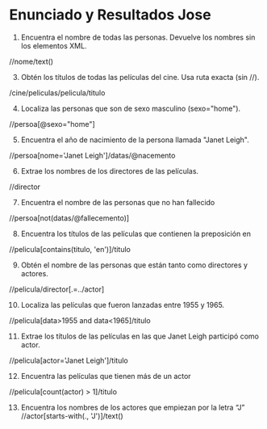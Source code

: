 # Enunciado y Resultados Jose
>
1. Encuentra el nombre de todas las personas. Devuelve los nombres sin los elementos XML.
>
//nome/text()
>
3. Obtén los títulos de todas las películas del cine. Usa ruta exacta (sin //).
>
/cine/peliculas/pelicula/titulo
>
4. Localiza las personas que son de sexo masculino (sexo="home").
>
//persoa[@sexo="home"]
>
5. Encuentra el año de nacimiento de la persona llamada "Janet Leigh".
>
//persoa[nome='Janet Leigh']/datas/@nacemento
>
6. Extrae los nombres de los directores de las películas.
>
//director
>
7. Encuentra el nombre de las personas que no han fallecido 
>
//persoa[not(datas/@fallecemento)]
>
8. Encuentra los títulos de las películas que contienen la preposición en
>
//pelicula[contains(titulo, 'en')]/titulo
>
9. Obtén el nombre de las personas que están tanto como directores y actores.
>
//pelicula/director[.=../actor]
>
10. Localiza las películas que fueron lanzadas entre 1955 y 1965.
>
//pelicula[data>1955 and data<1965]/titulo
>
11. Extrae los títulos de las películas en las que Janet Leigh participó como actor.
>
//pelicula[actor='Janet Leigh']/titulo
>
12. Encuentra las películas que tienen más de un actor
>
//pelicula[count(actor) > 1]/titulo

13. Encuentra los nombres de los actores que empiezan por la letra “J”
//actor[starts-with(., 'J')]/text()
